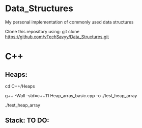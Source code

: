 # Data_Structures
My personal implementation of commonly used data structures

Clone this repository using:
git clone https://github.com/vTechSavyy/Data_Structures.git

# C++

## Heaps:

cd C++/Heaps

g++ -Wall -std=c++11 Heap_array_basic.cpp -o ./test_heap_array

./test_heap_array

## Stack: TO DO:
